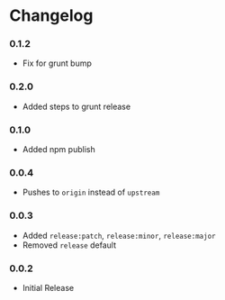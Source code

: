 # Changelog

### 0.1.2
- Fix for grunt bump

### 0.2.0
- Added steps to grunt release

### 0.1.0
- Added npm publish

### 0.0.4
- Pushes to `origin` instead of `upstream`

### 0.0.3
- Added `release:patch`, `release:minor`, `release:major`
- Removed `release` default

### 0.0.2
- Initial Release

